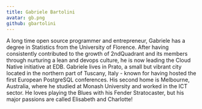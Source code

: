 ```yaml
---
title: Gabriele Bartolini
avatar: gb.png
github: gbartolini
---
```


A long time open source programmer and entrepreneur, Gabriele has a degree in
Statistics from the University of Florence. After having consistently
contributed to the growth of 2ndQuadrant and its members through nurturing a
lean and devops culture, he is now leading the Cloud Native initiative at EDB.
Gabriele lives in Prato, a small but vibrant city located in the northern part
of Tuscany, Italy - known for having hosted the first European PostgreSQL
conferences. His second home is Melbourne, Australia, where he studied at
Monash University and worked in the ICT sector. He loves playing the Blues with
his Fender Stratocaster, but his major passions are called Elisabeth and
Charlotte!

